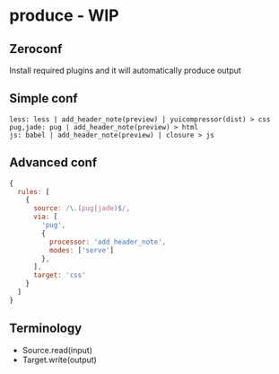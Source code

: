# produce - WIP

## Zeroconf
Install required plugins and it will automatically produce output

## Simple conf
```
less: less | add_header_note(preview) | yuicompressor(dist) > css
pug,jade: pug | add_header_note(preview) > html
js: babel | add_header_note(preview) | closure > js
```

## Advanced conf
```js
{
  rules: [
    {
      source: /\.(pug|jade)$/,
      via: [
        'pug',
        {
          processor: 'add_header_note',
          modes: ['serve']
        },
      ],
      target: 'css'
    }
  ]
}
```

## Terminology
- Source.read(input)
- Target.write(output)

